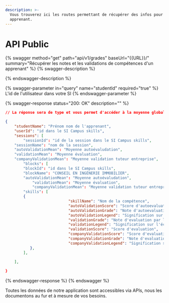 ```yaml
---
description: >-
  Vous trouverez ici les routes permettant de récupérer des infos pour un
  apprenant.
---
```


# API Public



{% swagger method="get" path="api/v1/grades" baseUrl="{{URL}}/" summary="Récupérer les notes et les validations de compétences d'un apprenant" %}
{% swagger-description %}

{% endswagger-description %}

{% swagger-parameter in="query" name="studentId" required="true" %}
L'id de l'utilisateur dans votre SI
{% endswagger-parameter %}

{% swagger-response status="200: OK" description="" %}
```json
// La réponse sera de type et vous permet d'accéder à la moyenne globale et aussi à la moyenne par bloc

{
    "studentName": "Prénom nom de l'apprenant",
    "userId": "id dans le SI Campus skills",
    "sessions": [
        "sessionId": "id de la session dans le SI Campus skills",
	"sessionName": "nom de la session",
	"autoValidationMean": "Moyenne autoévaludation",
	"validationMean": "Moyenne évaluation",
	"companyValidationMean": "Moyenne validation tuteur entreprise",
        "blocks": [
		"blockId": "id dans le SI Campus skills",
		"blockName": "CONSEIL EN INGÉNERIE IMMOBILIER",
		"autoValidationMean": "Moyenne autoévaludation",
	        "validationMean": "Moyenne évaluation",
	        "companyValidationMean": "Moyenne validation tuteur entreprise",
		"skills": [
		{
							"skillName": "Nom de la compétence",
							"autoValidationScore": "Score d'autoevaluation",
							"autoValidationGrade": "Note d'autoevaluation de la compétence sur 1",
							"autoValidationLegend": "Signification sur l'échelle du score",
							"validationGrade": "Note d'evaluation par le centre sur 1",
							"validationLegend": "Signification sur l'échelle du score",
							"validationScore": "Score d'evaluation",
							"companyValidationScore": "Score d'evaluation par l'entreprise",
							"companyValidationGrade": "Note d'evaluation par l'entreprise sur 1",
							"companyValidationLegend": "Signification sur l'échelle du score",
	       },
        ],
        
    ],

}
```
{% endswagger-response %}
{% endswagger %}

Toutes les données de notre application sont accessibles via APIs, nous les documentons au fur et à mesure de vos besoins.
